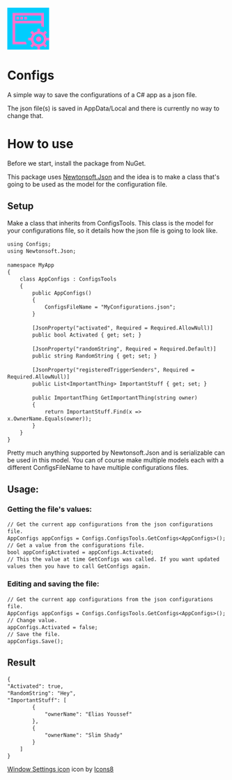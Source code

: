 ![Configs icon](/Configs/Assets/icons8-window-settings-96.png)
# Configs
A simple way to save the configurations of a C# app as a json file.

The json file(s) is saved in AppData/Local and there is currently no way to change that.
# How to use
Before we start, install the package from NuGet.

This package uses [Newtonsoft.Json](https://github.com/JamesNK/Newtonsoft.Json) and the idea is to make a class that's going to be used as the model for the configuration file.
## Setup
Make a class that inherits from ConfigsTools. This class is the model for your configurations file, so it details how the json file is going to look like.

	using Configs;
	using Newtonsoft.Json;

	namespace MyApp
	{
	    class AppConfigs : ConfigsTools
	    {
	        public AppConfigs()
	        {
	            ConfigsFileName = "MyConfigurations.json";
	        }

	        [JsonProperty("activated", Required = Required.AllowNull)]
	        public bool Activated { get; set; }

	        [JsonProperty("randomString", Required = Required.Default)]
	        public string RandomString { get; set; }

	        [JsonProperty("registeredTriggerSenders", Required = Required.AllowNull)]
	        public List<ImportantThing> ImportantStuff { get; set; }

	        public ImportantThing GetImportantThing(string owner)
	        {
	            return ImportantStuff.Find(x => x.OwnerName.Equals(owner));
	        }
	    }
	}
Pretty much anything supported by Newtonsoft.Json and is serializable can be used in this model. You can of course make multiple models each with a different ConfigsFileName to have multiple configurations files.

## Usage:
### Getting the file's values:    

    // Get the current app configurations from the json configurations file.
    AppConfigs appConfigs = Configs.ConfigsTools.GetConfigs<AppConfigs>();
    // Get a value from the configurations file.
    bool appConfigActivated = appConfigs.Activated;
    // This the value at time GetConfigs was called. If you want updated values then you have to call GetConfigs again.

### Editing and saving the file:

    // Get the current app configurations from the json configurations file.
    AppConfigs appConfigs = Configs.ConfigsTools.GetConfigs<AppConfigs>();
    // Change value.
    appConfigs.Activated = false;
    // Save the file.
    appConfigs.Save();

## Result

    {
	"Activated": true,
	"RandomString": "Hey",
	"ImportantStuff": [
			{
				"ownerName": "Elias Youssef"
			},
			{
				"ownerName": "Slim Shady"
			}
		]
	}

<a target="_blank" href="https://icons8.com/icons/set/window-settings">Window Settings icon</a> icon by <a target="_blank" href="https://icons8.com">Icons8</a>

